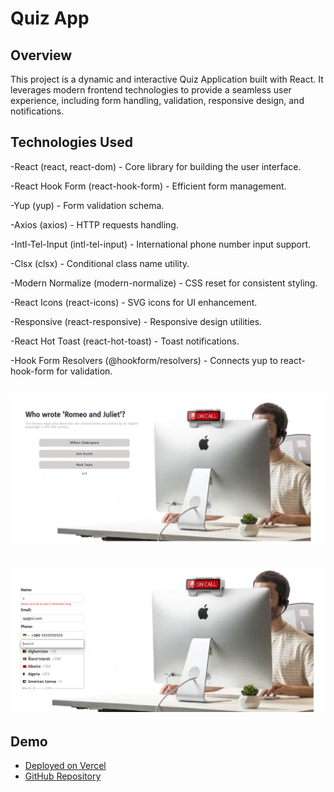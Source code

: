 # Quiz App

## Overview

This project is a dynamic and interactive Quiz Application built with React. It
leverages modern frontend technologies to provide a seamless user experience,
including form handling, validation, responsive design, and notifications.

## Technologies Used

-React (react, react-dom) - Core library for building the user interface.

-React Hook Form (react-hook-form) - Efficient form management.

-Yup (yup) - Form validation schema.

-Axios (axios) - HTTP requests handling.

-Intl-Tel-Input (intl-tel-input) - International phone number input support.

-Clsx (clsx) - Conditional class name utility.

-Modern Normalize (modern-normalize) - CSS reset for consistent styling.

-React Icons (react-icons) - SVG icons for UI enhancement.

-Responsive (react-responsive) - Responsive design utilities.

-React Hot Toast (react-hot-toast) - Toast notifications.

-Hook Form Resolvers (@hookform/resolvers) - Connects yup to react-hook-form for
validation.

## ![Quiz Question](./public/quizQuestion.png)

## ![Quiz Form](./public/quizForm.png)

## Demo

- [Deployed on Vercel](https://test-task-sigma-pied.vercel.app)
- [GitHub Repository](https://github.com/Mariia-Petlovana-91/test-task)
